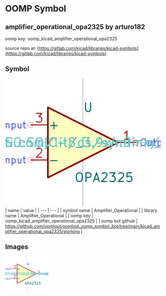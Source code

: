 # OOMP Symbol  
## amplifier_operational_opa2325  by arturo182  
  
oomp key: oomp_kicad_amplifier_operational_opa2325  
  
source repo at: [https://gitlab.com/kicad/libraries/kicad-symbols](https://gitlab.com/kicad/libraries/kicad-symbols)  
## Symbol  
  
[![working.png](working_600.png)](working.png)  
| name | value | 
| --- | --- | 
| symbol name | Amplifier_Operational | 
| library name | Amplifier_Operational | 
| oomp key | oomp_kicad_amplifier_operational_opa2325 | 
| oomp bot github | https://github.com/oomlout/oomlout_oomp_symbol_bot/tree/main/kicad_amplifier_operational_opa2325/working | 
## Images  
  
[![working.png](working_140.png)](working.png)  
